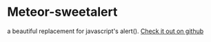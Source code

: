 # Meteor-sweetalert

a beautiful replacement for javascript's alert().  [Check it out on github](https://github.com/t4t5/sweetalert.git)
